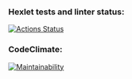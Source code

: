 ### Hexlet tests and linter status:
[![Actions Status](https://github.com/Zhar-anna/frontend-project-11/workflows/hexlet-check/badge.svg)](https://github.com/Zhar-anna/frontend-project-11/actions)

### CodeClimate:
[![Maintainability](https://api.codeclimate.com/v1/badges/5970ee435f3f520c6cc2/maintainability)](https://codeclimate.com/github/Zhar-anna/frontend-project-11/maintainability)